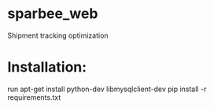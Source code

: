 # sparbee_web
Shipment tracking optimization

Installation:
===============

run apt-get install python-dev libmysqlclient-dev
pip install -r requirements.txt
